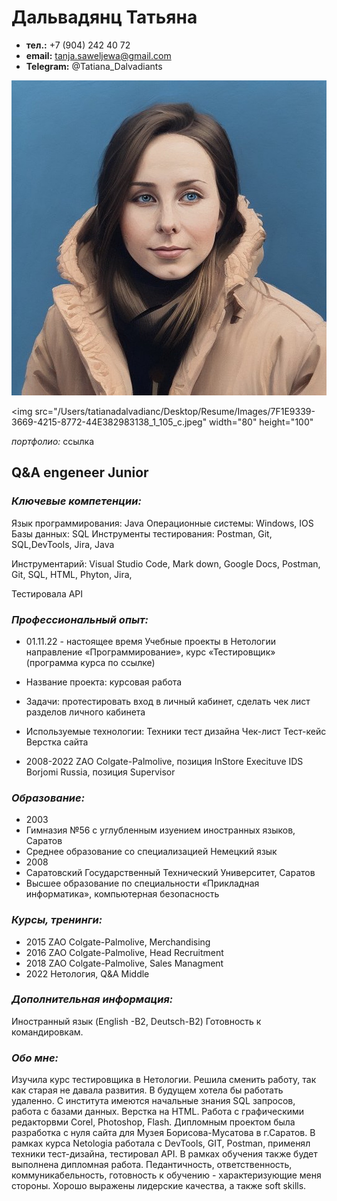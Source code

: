 # Дальвадянц Татьяна

- **тел.:** +7 (904) 242 40 72 
- **email:** tanja.saweljewa@gmail.com
- **Telegram:** @Tatiana_Dalvadiants


![My Photo](/Images/7F1E9339-3669-4215-8772-44E382983138_1_105_c.jpeg)

<img src="/Users/tatianadalvadianc/Desktop/Resume/Images/7F1E9339-3669-4215-8772-44E382983138_1_105_c.jpeg" width="80" height="100"

_портфолио:_ ссылка

 ## Q&A engeneer Junior             


### _Ключевые компетенции:_

Язык программирования: Java
Операционные системы: Windows, IOS
Базы данных: SQL
Инструменты тестирования: Postman, Git, SQL,DevTools, Jira, Java
 
Инструментарий: Visual Studio Code, Mark down, Google Docs, Postman, Git, SQL, HTML, Phyton, Jira, 

Тестировала API


### _Профессиональный опыт:_

- 01.11.22 - настоящее время
 Учебные проекты в Нетологии
 направление «Программирование», курс «Тестировщик» (программа курса по ссылке)

 - Название проекта: курсовая работа
 - Задачи: протестировать вход в личный кабинет, сделать чек лист разделов личного кабинета
 - Используемые технологии: 
  Техники тест дизайна
  Чек-лист
  Тест-кейс
  Верстка сайта

- 2008-2022
 ZAO Colgate-Palmolive,  позиция InStore Execituve
 IDS Borjomi Russia, позиция Supervisor

### _Образование:_

 - 2003 
  - Гимназия №56 с углубленным изуением иностранных языков, Саратов
  - Cреднее образование со специализацией Немецкий язык
 - 2008
  - Саратовский Государственный Технический Университет, Саратов
  - Высшее образование по специальности «Прикладная информатика», компьютерная безопасность

### _Курсы, тренинги:_

 - 2015
  ZAO Colgate-Palmolive, Merchandising
 - 2016 
  ZAO Colgate-Palmolive, Head Recruitment
 - 2018 
  ZAO Colgate-Palmolive, Sales Managment
 - 2022
  Нетология, Q&A Middle

### _Дополнительная информация:_

 Иностранный язык  (English -B2, Deutsch-B2)
 Готовность к командировкам.


### _Обо мне:_

 Изучила курс тестировщика в Нетологии. Решила сменить работу, так как старая не давала развития. В будущем хотела бы работать удаленно. С института имеются начальные знания SQL запросов, работа с базами данных. Верстка на  HTML. Работа с графическими редакторвми Corel, Photoshop, Flash. Дипломным проектом была разработка с нуля сайта для Музея Борисова-Мусатова в г.Саратов.
 В рамках курса Netologia работала с DevTools, GIT, Postman, применял техники тест-дизайна, тестировал API. В рамках обучения также будет выполнена дипломная работа.
 Педантичность, ответственность, коммуникабельность, готовность к обучению - характеризующие меня стороны. Хорошо выражены лидерские качества, а также soft skills.